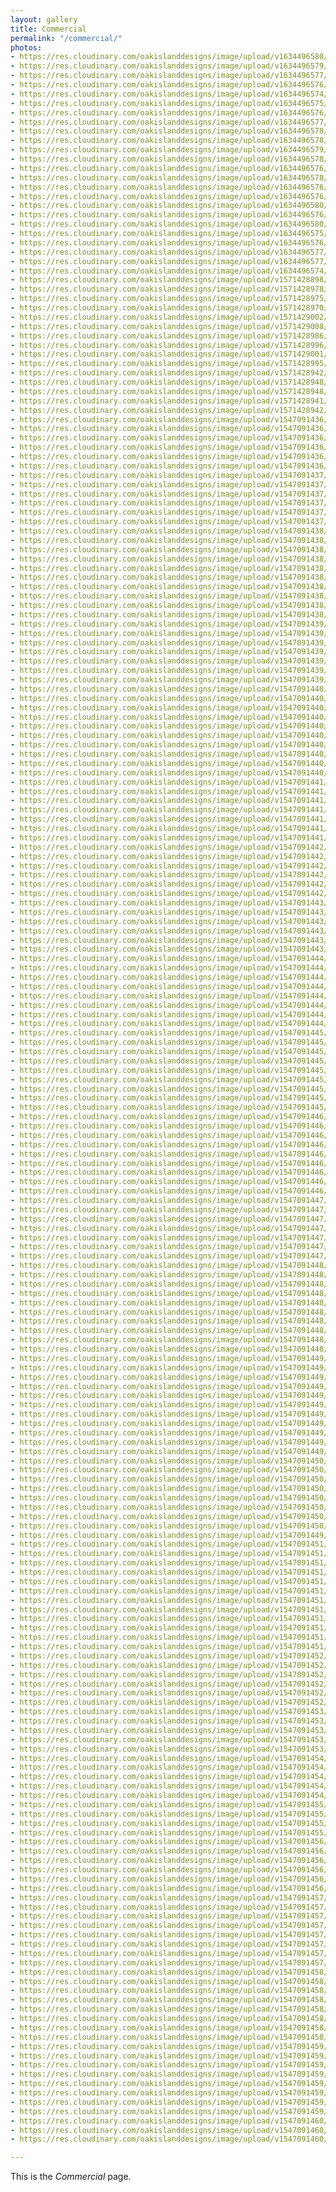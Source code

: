 ```yaml
---
layout: gallery
title: Commercial
permalink: "/commercial/"
photos:
- https://res.cloudinary.com/oakislanddesigns/image/upload/v1634496580/inex-plastering/DSC_1778_uumumo.jpg
- https://res.cloudinary.com/oakislanddesigns/image/upload/v1634496579/inex-plastering/DSC_1777_tjt21k.jpg
- https://res.cloudinary.com/oakislanddesigns/image/upload/v1634496577/inex-plastering/DSC_1776_uk5mf7.jpg
- https://res.cloudinary.com/oakislanddesigns/image/upload/v1634496576/inex-plastering/DSC_1775_tqwdqk.jpg
- https://res.cloudinary.com/oakislanddesigns/image/upload/v1634496574/inex-plastering/DSC_1774_ucxml8.jpg
- https://res.cloudinary.com/oakislanddesigns/image/upload/v1634496575/inex-plastering/DSC_1773_sqqvbs.jpg
- https://res.cloudinary.com/oakislanddesigns/image/upload/v1634496576/inex-plastering/DSC_1772_fni6e9.jpg
- https://res.cloudinary.com/oakislanddesigns/image/upload/v1634496577/inex-plastering/DSC_1771_vi7rrc.jpg
- https://res.cloudinary.com/oakislanddesigns/image/upload/v1634496578/inex-plastering/DSC_1770_d9opie.jpg
- https://res.cloudinary.com/oakislanddesigns/image/upload/v1634496578/inex-plastering/DSC_1769_yg2prs.jpg
- https://res.cloudinary.com/oakislanddesigns/image/upload/v1634496579/inex-plastering/DSC_1768_neego8.jpg
- https://res.cloudinary.com/oakislanddesigns/image/upload/v1634496578/inex-plastering/DSC_1767_cvlwwi.jpg
- https://res.cloudinary.com/oakislanddesigns/image/upload/v1634496576/inex-plastering/DSC_1766_mfjdlw.jpg
- https://res.cloudinary.com/oakislanddesigns/image/upload/v1634496578/inex-plastering/DSC_1765_wxyz5x.jpg
- https://res.cloudinary.com/oakislanddesigns/image/upload/v1634496576/inex-plastering/DSC_1764_igelfi.jpg
- https://res.cloudinary.com/oakislanddesigns/image/upload/v1634496576/inex-plastering/DSC_1763_wewusz.jpg
- https://res.cloudinary.com/oakislanddesigns/image/upload/v1634496580/inex-plastering/DSC_1762_fgfzma.jpg
- https://res.cloudinary.com/oakislanddesigns/image/upload/v1634496576/inex-plastering/DSC_1761_npe0dt.jpg
- https://res.cloudinary.com/oakislanddesigns/image/upload/v1634496580/inex-plastering/DSC_1760_xfie9v.jpg
- https://res.cloudinary.com/oakislanddesigns/image/upload/v1634496575/inex-plastering/DSC_1759_jrcfyo.jpg
- https://res.cloudinary.com/oakislanddesigns/image/upload/v1634496576/inex-plastering/DSC_1758_aqhofi.jpg
- https://res.cloudinary.com/oakislanddesigns/image/upload/v1634496577/inex-plastering/DSC_1757_gefaka.jpg
- https://res.cloudinary.com/oakislanddesigns/image/upload/v1634496577/inex-plastering/DSC_1756_au3d4b.jpg
- https://res.cloudinary.com/oakislanddesigns/image/upload/v1634496574/inex-plastering/DSC_1755_l7tia3.jpg
- https://res.cloudinary.com/oakislanddesigns/image/upload/v1571428898/inex-plastering/C_Cric_Studios_4_of_308_ocujww.jpg
- https://res.cloudinary.com/oakislanddesigns/image/upload/v1571428978/inex-plastering/C_Cric_Studios_11_of_308_vl0f6i.jpg
- https://res.cloudinary.com/oakislanddesigns/image/upload/v1571428975/inex-plastering/C_Cric_Studios_14_of_308_ff5spb.jpg
- https://res.cloudinary.com/oakislanddesigns/image/upload/v1571428970/inex-plastering/C_Cric_Studios_17_of_308_qsnj9x.jpg
- https://res.cloudinary.com/oakislanddesigns/image/upload/v1571429002/inex-plastering/C_Cric_Studios_221_of_308_pr7ktz.jpg
- https://res.cloudinary.com/oakislanddesigns/image/upload/v1571429008/inex-plastering/C_Cric_Studios_264_of_308_dgq8wj.jpg
- https://res.cloudinary.com/oakislanddesigns/image/upload/v1571428986/inex-plastering/C_Cric_Studios_236_of_308_zv04w4.jpg
- https://res.cloudinary.com/oakislanddesigns/image/upload/v1571428996/inex-plastering/C_Cric_Studios_229_of_308_jplxn6.jpg
- https://res.cloudinary.com/oakislanddesigns/image/upload/v1571429001/inex-plastering/C_Cric_Studios_219_of_308_g3cyki.jpg
- https://res.cloudinary.com/oakislanddesigns/image/upload/v1571428995/inex-plastering/C_Cric_Studios_214_of_308_a2ae6b.jpg
- https://res.cloudinary.com/oakislanddesigns/image/upload/v1571428942/inex-plastering/C_Cric_Studios_186_of_308_nmj2lo.jpg
- https://res.cloudinary.com/oakislanddesigns/image/upload/v1571428948/inex-plastering/C_Cric_Studios_184_of_308_e8lm5j.jpg
- https://res.cloudinary.com/oakislanddesigns/image/upload/v1571428948/inex-plastering/C_Cric_Studios_183_of_308_r5q6gl.jpg
- https://res.cloudinary.com/oakislanddesigns/image/upload/v1571428941/inex-plastering/C_Cric_Studios_174_of_308_dyyr7g.jpg
- https://res.cloudinary.com/oakislanddesigns/image/upload/v1571428942/inex-plastering/C_Cric_Studios_171_of_308_o2oo0o.jpg
- https://res.cloudinary.com/oakislanddesigns/image/upload/v1547091436/inex-plastering/commercial/commercial_00011.jpg
- https://res.cloudinary.com/oakislanddesigns/image/upload/v1547091436/inex-plastering/commercial/commercial_00010.jpg
- https://res.cloudinary.com/oakislanddesigns/image/upload/v1547091436/inex-plastering/commercial/commercial_00003.jpg
- https://res.cloudinary.com/oakislanddesigns/image/upload/v1547091436/inex-plastering/commercial/commercial_00002.jpg
- https://res.cloudinary.com/oakislanddesigns/image/upload/v1547091436/inex-plastering/commercial/commercial_00001.jpg
- https://res.cloudinary.com/oakislanddesigns/image/upload/v1547091436/inex-plastering/commercial/commercial_00000.jpg
- https://res.cloudinary.com/oakislanddesigns/image/upload/v1547091437/inex-plastering/commercial/commercial_00013.jpg
- https://res.cloudinary.com/oakislanddesigns/image/upload/v1547091437/inex-plastering/commercial/commercial_00012.jpg
- https://res.cloudinary.com/oakislanddesigns/image/upload/v1547091437/inex-plastering/commercial/commercial_00008.jpg
- https://res.cloudinary.com/oakislanddesigns/image/upload/v1547091437/inex-plastering/commercial/commercial_00006.jpg
- https://res.cloudinary.com/oakislanddesigns/image/upload/v1547091437/inex-plastering/commercial/commercial_00005.jpg
- https://res.cloudinary.com/oakislanddesigns/image/upload/v1547091437/inex-plastering/commercial/commercial_00004.jpg
- https://res.cloudinary.com/oakislanddesigns/image/upload/v1547091438/inex-plastering/commercial/commercial_00021.jpg
- https://res.cloudinary.com/oakislanddesigns/image/upload/v1547091438/inex-plastering/commercial/commercial_00020.jpg
- https://res.cloudinary.com/oakislanddesigns/image/upload/v1547091438/inex-plastering/commercial/commercial_00019.jpg
- https://res.cloudinary.com/oakislanddesigns/image/upload/v1547091438/inex-plastering/commercial/commercial_00018.jpg
- https://res.cloudinary.com/oakislanddesigns/image/upload/v1547091438/inex-plastering/commercial/commercial_00017.jpg
- https://res.cloudinary.com/oakislanddesigns/image/upload/v1547091438/inex-plastering/commercial/commercial_00016.jpg
- https://res.cloudinary.com/oakislanddesigns/image/upload/v1547091438/inex-plastering/commercial/commercial_00015.jpg
- https://res.cloudinary.com/oakislanddesigns/image/upload/v1547091438/inex-plastering/commercial/commercial_00014.jpg
- https://res.cloudinary.com/oakislanddesigns/image/upload/v1547091438/inex-plastering/commercial/commercial_00009.jpg
- https://res.cloudinary.com/oakislanddesigns/image/upload/v1547091438/inex-plastering/commercial/commercial_00007.jpg
- https://res.cloudinary.com/oakislanddesigns/image/upload/v1547091439/inex-plastering/commercial/commercial_00028.jpg
- https://res.cloudinary.com/oakislanddesigns/image/upload/v1547091439/inex-plastering/commercial/commercial_00027.jpg
- https://res.cloudinary.com/oakislanddesigns/image/upload/v1547091439/inex-plastering/commercial/commercial_00026.jpg
- https://res.cloudinary.com/oakislanddesigns/image/upload/v1547091439/inex-plastering/commercial/commercial_00025.jpg
- https://res.cloudinary.com/oakislanddesigns/image/upload/v1547091439/inex-plastering/commercial/commercial_00024.jpg
- https://res.cloudinary.com/oakislanddesigns/image/upload/v1547091439/inex-plastering/commercial/commercial_00023.jpg
- https://res.cloudinary.com/oakislanddesigns/image/upload/v1547091439/inex-plastering/commercial/commercial_00022.jpg
- https://res.cloudinary.com/oakislanddesigns/image/upload/v1547091440/inex-plastering/commercial/commercial_00038.jpg
- https://res.cloudinary.com/oakislanddesigns/image/upload/v1547091440/inex-plastering/commercial/commercial_00037.jpg
- https://res.cloudinary.com/oakislanddesigns/image/upload/v1547091440/inex-plastering/commercial/commercial_00036.jpg
- https://res.cloudinary.com/oakislanddesigns/image/upload/v1547091440/inex-plastering/commercial/commercial_00035.jpg
- https://res.cloudinary.com/oakislanddesigns/image/upload/v1547091440/inex-plastering/commercial/commercial_00034.jpg
- https://res.cloudinary.com/oakislanddesigns/image/upload/v1547091440/inex-plastering/commercial/commercial_00033.jpg
- https://res.cloudinary.com/oakislanddesigns/image/upload/v1547091440/inex-plastering/commercial/commercial_00032.jpg
- https://res.cloudinary.com/oakislanddesigns/image/upload/v1547091440/inex-plastering/commercial/commercial_00031.jpg
- https://res.cloudinary.com/oakislanddesigns/image/upload/v1547091440/inex-plastering/commercial/commercial_00030.jpg
- https://res.cloudinary.com/oakislanddesigns/image/upload/v1547091440/inex-plastering/commercial/commercial_00029.jpg
- https://res.cloudinary.com/oakislanddesigns/image/upload/v1547091441/inex-plastering/commercial/commercial_00046.jpg
- https://res.cloudinary.com/oakislanddesigns/image/upload/v1547091441/inex-plastering/commercial/commercial_00044.jpg
- https://res.cloudinary.com/oakislanddesigns/image/upload/v1547091441/inex-plastering/commercial/commercial_00043.jpg
- https://res.cloudinary.com/oakislanddesigns/image/upload/v1547091441/inex-plastering/commercial/commercial_00042.jpg
- https://res.cloudinary.com/oakislanddesigns/image/upload/v1547091441/inex-plastering/commercial/commercial_00041.jpg
- https://res.cloudinary.com/oakislanddesigns/image/upload/v1547091441/inex-plastering/commercial/commercial_00040.jpg
- https://res.cloudinary.com/oakislanddesigns/image/upload/v1547091441/inex-plastering/commercial/commercial_00039.jpg
- https://res.cloudinary.com/oakislanddesigns/image/upload/v1547091442/inex-plastering/commercial/commercial_00051.jpg
- https://res.cloudinary.com/oakislanddesigns/image/upload/v1547091442/inex-plastering/commercial/commercial_00050.jpg
- https://res.cloudinary.com/oakislanddesigns/image/upload/v1547091442/inex-plastering/commercial/commercial_00049.jpg
- https://res.cloudinary.com/oakislanddesigns/image/upload/v1547091442/inex-plastering/commercial/commercial_00048.jpg
- https://res.cloudinary.com/oakislanddesigns/image/upload/v1547091442/inex-plastering/commercial/commercial_00047.jpg
- https://res.cloudinary.com/oakislanddesigns/image/upload/v1547091442/inex-plastering/commercial/commercial_00045.jpg
- https://res.cloudinary.com/oakislanddesigns/image/upload/v1547091443/inex-plastering/commercial/commercial_00058.jpg
- https://res.cloudinary.com/oakislanddesigns/image/upload/v1547091443/inex-plastering/commercial/commercial_00057.jpg
- https://res.cloudinary.com/oakislanddesigns/image/upload/v1547091443/inex-plastering/commercial/commercial_00056.jpg
- https://res.cloudinary.com/oakislanddesigns/image/upload/v1547091443/inex-plastering/commercial/commercial_00055.jpg
- https://res.cloudinary.com/oakislanddesigns/image/upload/v1547091443/inex-plastering/commercial/commercial_00053.jpg
- https://res.cloudinary.com/oakislanddesigns/image/upload/v1547091443/inex-plastering/commercial/commercial_00052.jpg
- https://res.cloudinary.com/oakislanddesigns/image/upload/v1547091444/inex-plastering/commercial/commercial_00067.jpg
- https://res.cloudinary.com/oakislanddesigns/image/upload/v1547091444/inex-plastering/commercial/commercial_00064.jpg
- https://res.cloudinary.com/oakislanddesigns/image/upload/v1547091444/inex-plastering/commercial/commercial_00063.jpg
- https://res.cloudinary.com/oakislanddesigns/image/upload/v1547091444/inex-plastering/commercial/commercial_00062.jpg
- https://res.cloudinary.com/oakislanddesigns/image/upload/v1547091444/inex-plastering/commercial/commercial_00061.jpg
- https://res.cloudinary.com/oakislanddesigns/image/upload/v1547091444/inex-plastering/commercial/commercial_00060.jpg
- https://res.cloudinary.com/oakislanddesigns/image/upload/v1547091444/inex-plastering/commercial/commercial_00059.jpg
- https://res.cloudinary.com/oakislanddesigns/image/upload/v1547091444/inex-plastering/commercial/commercial_00054.jpg
- https://res.cloudinary.com/oakislanddesigns/image/upload/v1547091445/inex-plastering/commercial/commercial_00074.jpg
- https://res.cloudinary.com/oakislanddesigns/image/upload/v1547091445/inex-plastering/commercial/commercial_00073.jpg
- https://res.cloudinary.com/oakislanddesigns/image/upload/v1547091445/inex-plastering/commercial/commercial_00072.jpg
- https://res.cloudinary.com/oakislanddesigns/image/upload/v1547091445/inex-plastering/commercial/commercial_00071.jpg
- https://res.cloudinary.com/oakislanddesigns/image/upload/v1547091445/inex-plastering/commercial/commercial_00070.jpg
- https://res.cloudinary.com/oakislanddesigns/image/upload/v1547091445/inex-plastering/commercial/commercial_00069.jpg
- https://res.cloudinary.com/oakislanddesigns/image/upload/v1547091445/inex-plastering/commercial/commercial_00068.jpg
- https://res.cloudinary.com/oakislanddesigns/image/upload/v1547091445/inex-plastering/commercial/commercial_00066.jpg
- https://res.cloudinary.com/oakislanddesigns/image/upload/v1547091445/inex-plastering/commercial/commercial_00065.jpg
- https://res.cloudinary.com/oakislanddesigns/image/upload/v1547091446/inex-plastering/commercial/commercial_00084.jpg
- https://res.cloudinary.com/oakislanddesigns/image/upload/v1547091446/inex-plastering/commercial/commercial_00082.jpg
- https://res.cloudinary.com/oakislanddesigns/image/upload/v1547091446/inex-plastering/commercial/commercial_00081.jpg
- https://res.cloudinary.com/oakislanddesigns/image/upload/v1547091446/inex-plastering/commercial/commercial_00080.jpg
- https://res.cloudinary.com/oakislanddesigns/image/upload/v1547091446/inex-plastering/commercial/commercial_00079.jpg
- https://res.cloudinary.com/oakislanddesigns/image/upload/v1547091446/inex-plastering/commercial/commercial_00078.jpg
- https://res.cloudinary.com/oakislanddesigns/image/upload/v1547091446/inex-plastering/commercial/commercial_00077.jpg
- https://res.cloudinary.com/oakislanddesigns/image/upload/v1547091446/inex-plastering/commercial/commercial_00076.jpg
- https://res.cloudinary.com/oakislanddesigns/image/upload/v1547091446/inex-plastering/commercial/commercial_00075.jpg
- https://res.cloudinary.com/oakislanddesigns/image/upload/v1547091447/inex-plastering/commercial/commercial_00091.jpg
- https://res.cloudinary.com/oakislanddesigns/image/upload/v1547091447/inex-plastering/commercial/commercial_00090.jpg
- https://res.cloudinary.com/oakislanddesigns/image/upload/v1547091447/inex-plastering/commercial/commercial_00088.jpg
- https://res.cloudinary.com/oakislanddesigns/image/upload/v1547091447/inex-plastering/commercial/commercial_00087.jpg
- https://res.cloudinary.com/oakislanddesigns/image/upload/v1547091447/inex-plastering/commercial/commercial_00086.jpg
- https://res.cloudinary.com/oakislanddesigns/image/upload/v1547091447/inex-plastering/commercial/commercial_00085.jpg
- https://res.cloudinary.com/oakislanddesigns/image/upload/v1547091447/inex-plastering/commercial/commercial_00083.jpg
- https://res.cloudinary.com/oakislanddesigns/image/upload/v1547091448/inex-plastering/commercial/commercial_00101.jpg
- https://res.cloudinary.com/oakislanddesigns/image/upload/v1547091448/inex-plastering/commercial/commercial_00099.jpg
- https://res.cloudinary.com/oakislanddesigns/image/upload/v1547091448/inex-plastering/commercial/commercial_00098.jpg
- https://res.cloudinary.com/oakislanddesigns/image/upload/v1547091448/inex-plastering/commercial/commercial_00097.jpg
- https://res.cloudinary.com/oakislanddesigns/image/upload/v1547091448/inex-plastering/commercial/commercial_00096.jpg
- https://res.cloudinary.com/oakislanddesigns/image/upload/v1547091448/inex-plastering/commercial/commercial_00095.jpg
- https://res.cloudinary.com/oakislanddesigns/image/upload/v1547091448/inex-plastering/commercial/commercial_00094.jpg
- https://res.cloudinary.com/oakislanddesigns/image/upload/v1547091448/inex-plastering/commercial/commercial_00093.jpg
- https://res.cloudinary.com/oakislanddesigns/image/upload/v1547091448/inex-plastering/commercial/commercial_00092.jpg
- https://res.cloudinary.com/oakislanddesigns/image/upload/v1547091448/inex-plastering/commercial/commercial_00089.jpg
- https://res.cloudinary.com/oakislanddesigns/image/upload/v1547091449/inex-plastering/commercial/commercial_00112.jpg
- https://res.cloudinary.com/oakislanddesigns/image/upload/v1547091449/inex-plastering/commercial/commercial_00111.jpg
- https://res.cloudinary.com/oakislanddesigns/image/upload/v1547091449/inex-plastering/commercial/commercial_00110.jpg
- https://res.cloudinary.com/oakislanddesigns/image/upload/v1547091449/inex-plastering/commercial/commercial_00108.jpg
- https://res.cloudinary.com/oakislanddesigns/image/upload/v1547091449/inex-plastering/commercial/commercial_00107.jpg
- https://res.cloudinary.com/oakislanddesigns/image/upload/v1547091449/inex-plastering/commercial/commercial_00106.jpg
- https://res.cloudinary.com/oakislanddesigns/image/upload/v1547091449/inex-plastering/commercial/commercial_00105.jpg
- https://res.cloudinary.com/oakislanddesigns/image/upload/v1547091449/inex-plastering/commercial/commercial_00104.jpg
- https://res.cloudinary.com/oakislanddesigns/image/upload/v1547091449/inex-plastering/commercial/commercial_00103.jpg
- https://res.cloudinary.com/oakislanddesigns/image/upload/v1547091449/inex-plastering/commercial/commercial_00102.jpg
- https://res.cloudinary.com/oakislanddesigns/image/upload/v1547091449/inex-plastering/commercial/commercial_00100.jpg
- https://res.cloudinary.com/oakislanddesigns/image/upload/v1547091450/inex-plastering/commercial/commercial_00120.jpg
- https://res.cloudinary.com/oakislanddesigns/image/upload/v1547091450/inex-plastering/commercial/commercial_00119.jpg
- https://res.cloudinary.com/oakislanddesigns/image/upload/v1547091450/inex-plastering/commercial/commercial_00118.jpg
- https://res.cloudinary.com/oakislanddesigns/image/upload/v1547091450/inex-plastering/commercial/commercial_00117.jpg
- https://res.cloudinary.com/oakislanddesigns/image/upload/v1547091450/inex-plastering/commercial/commercial_00116.jpg
- https://res.cloudinary.com/oakislanddesigns/image/upload/v1547091450/inex-plastering/commercial/commercial_00115.jpg
- https://res.cloudinary.com/oakislanddesigns/image/upload/v1547091450/inex-plastering/commercial/commercial_00114.jpg
- https://res.cloudinary.com/oakislanddesigns/image/upload/v1547091450/inex-plastering/commercial/commercial_00113.jpg
- https://res.cloudinary.com/oakislanddesigns/image/upload/v1547091449/inex-plastering/commercial/commercial_00109.jpg
- https://res.cloudinary.com/oakislanddesigns/image/upload/v1547091451/inex-plastering/commercial/commercial_00132.jpg
- https://res.cloudinary.com/oakislanddesigns/image/upload/v1547091451/inex-plastering/commercial/commercial_00131.jpg
- https://res.cloudinary.com/oakislanddesigns/image/upload/v1547091451/inex-plastering/commercial/commercial_00130.jpg
- https://res.cloudinary.com/oakislanddesigns/image/upload/v1547091451/inex-plastering/commercial/commercial_00129.jpg
- https://res.cloudinary.com/oakislanddesigns/image/upload/v1547091451/inex-plastering/commercial/commercial_00128.jpg
- https://res.cloudinary.com/oakislanddesigns/image/upload/v1547091451/inex-plastering/commercial/commercial_00127.jpg
- https://res.cloudinary.com/oakislanddesigns/image/upload/v1547091451/inex-plastering/commercial/commercial_00126.jpg
- https://res.cloudinary.com/oakislanddesigns/image/upload/v1547091451/inex-plastering/commercial/commercial_00125.jpg
- https://res.cloudinary.com/oakislanddesigns/image/upload/v1547091451/inex-plastering/commercial/commercial_00124.jpg
- https://res.cloudinary.com/oakislanddesigns/image/upload/v1547091451/inex-plastering/commercial/commercial_00123.jpg
- https://res.cloudinary.com/oakislanddesigns/image/upload/v1547091451/inex-plastering/commercial/commercial_00122.jpg
- https://res.cloudinary.com/oakislanddesigns/image/upload/v1547091451/inex-plastering/commercial/commercial_00121.jpg
- https://res.cloudinary.com/oakislanddesigns/image/upload/v1547091452/inex-plastering/commercial/commercial_00140.jpg
- https://res.cloudinary.com/oakislanddesigns/image/upload/v1547091452/inex-plastering/commercial/commercial_00139.jpg
- https://res.cloudinary.com/oakislanddesigns/image/upload/v1547091452/inex-plastering/commercial/commercial_00138.jpg
- https://res.cloudinary.com/oakislanddesigns/image/upload/v1547091452/inex-plastering/commercial/commercial_00136.jpg
- https://res.cloudinary.com/oakislanddesigns/image/upload/v1547091452/inex-plastering/commercial/commercial_00135.jpg
- https://res.cloudinary.com/oakislanddesigns/image/upload/v1547091452/inex-plastering/commercial/commercial_00134.jpg
- https://res.cloudinary.com/oakislanddesigns/image/upload/v1547091453/inex-plastering/commercial/commercial_00145.jpg
- https://res.cloudinary.com/oakislanddesigns/image/upload/v1547091453/inex-plastering/commercial/commercial_00143.jpg
- https://res.cloudinary.com/oakislanddesigns/image/upload/v1547091453/inex-plastering/commercial/commercial_00142.jpg
- https://res.cloudinary.com/oakislanddesigns/image/upload/v1547091453/inex-plastering/commercial/commercial_00141.jpg
- https://res.cloudinary.com/oakislanddesigns/image/upload/v1547091453/inex-plastering/commercial/commercial_00137.jpg
- https://res.cloudinary.com/oakislanddesigns/image/upload/v1547091454/inex-plastering/commercial/commercial_00149.jpg
- https://res.cloudinary.com/oakislanddesigns/image/upload/v1547091454/inex-plastering/commercial/commercial_00147.jpg
- https://res.cloudinary.com/oakislanddesigns/image/upload/v1547091454/inex-plastering/commercial/commercial_00146.jpg
- https://res.cloudinary.com/oakislanddesigns/image/upload/v1547091454/inex-plastering/commercial/commercial_00144.jpg
- https://res.cloudinary.com/oakislanddesigns/image/upload/v1547091454/inex-plastering/commercial/commercial_00133.jpg
- https://res.cloudinary.com/oakislanddesigns/image/upload/v1547091455/inex-plastering/commercial/commercial_00155.jpg
- https://res.cloudinary.com/oakislanddesigns/image/upload/v1547091455/inex-plastering/commercial/commercial_00153.jpg
- https://res.cloudinary.com/oakislanddesigns/image/upload/v1547091455/inex-plastering/commercial/commercial_00151.jpg
- https://res.cloudinary.com/oakislanddesigns/image/upload/v1547091455/inex-plastering/commercial/commercial_00150.jpg
- https://res.cloudinary.com/oakislanddesigns/image/upload/v1547091456/inex-plastering/commercial/commercial_00159.jpg
- https://res.cloudinary.com/oakislanddesigns/image/upload/v1547091456/inex-plastering/commercial/commercial_00158.jpg
- https://res.cloudinary.com/oakislanddesigns/image/upload/v1547091456/inex-plastering/commercial/commercial_00156.jpg
- https://res.cloudinary.com/oakislanddesigns/image/upload/v1547091456/inex-plastering/commercial/commercial_00154.jpg
- https://res.cloudinary.com/oakislanddesigns/image/upload/v1547091456/inex-plastering/commercial/commercial_00152.jpg
- https://res.cloudinary.com/oakislanddesigns/image/upload/v1547091456/inex-plastering/commercial/commercial_00148.jpg
- https://res.cloudinary.com/oakislanddesigns/image/upload/v1547091457/inex-plastering/commercial/commercial_00166.jpg
- https://res.cloudinary.com/oakislanddesigns/image/upload/v1547091457/inex-plastering/commercial/commercial_00165.jpg
- https://res.cloudinary.com/oakislanddesigns/image/upload/v1547091457/inex-plastering/commercial/commercial_00164.jpg
- https://res.cloudinary.com/oakislanddesigns/image/upload/v1547091457/inex-plastering/commercial/commercial_00163.jpg
- https://res.cloudinary.com/oakislanddesigns/image/upload/v1547091457/inex-plastering/commercial/commercial_00162.jpg
- https://res.cloudinary.com/oakislanddesigns/image/upload/v1547091457/inex-plastering/commercial/commercial_00161.jpg
- https://res.cloudinary.com/oakislanddesigns/image/upload/v1547091457/inex-plastering/commercial/commercial_00160.jpg
- https://res.cloudinary.com/oakislanddesigns/image/upload/v1547091457/inex-plastering/commercial/commercial_00157.jpg
- https://res.cloudinary.com/oakislanddesigns/image/upload/v1547091458/inex-plastering/commercial/commercial_00175.jpg
- https://res.cloudinary.com/oakislanddesigns/image/upload/v1547091458/inex-plastering/commercial/commercial_00174.jpg
- https://res.cloudinary.com/oakislanddesigns/image/upload/v1547091458/inex-plastering/commercial/commercial_00173.jpg
- https://res.cloudinary.com/oakislanddesigns/image/upload/v1547091458/inex-plastering/commercial/commercial_00172.jpg
- https://res.cloudinary.com/oakislanddesigns/image/upload/v1547091458/inex-plastering/commercial/commercial_00170.jpg
- https://res.cloudinary.com/oakislanddesigns/image/upload/v1547091458/inex-plastering/commercial/commercial_00169.jpg
- https://res.cloudinary.com/oakislanddesigns/image/upload/v1547091458/inex-plastering/commercial/commercial_00168.jpg
- https://res.cloudinary.com/oakislanddesigns/image/upload/v1547091458/inex-plastering/commercial/commercial_00167.jpg
- https://res.cloudinary.com/oakislanddesigns/image/upload/v1547091459/inex-plastering/commercial/commercial_00184.jpg
- https://res.cloudinary.com/oakislanddesigns/image/upload/v1547091459/inex-plastering/commercial/commercial_00181.jpg
- https://res.cloudinary.com/oakislanddesigns/image/upload/v1547091459/inex-plastering/commercial/commercial_00180.jpg
- https://res.cloudinary.com/oakislanddesigns/image/upload/v1547091459/inex-plastering/commercial/commercial_00179.jpg
- https://res.cloudinary.com/oakislanddesigns/image/upload/v1547091459/inex-plastering/commercial/commercial_00178.jpg
- https://res.cloudinary.com/oakislanddesigns/image/upload/v1547091459/inex-plastering/commercial/commercial_00177.jpg
- https://res.cloudinary.com/oakislanddesigns/image/upload/v1547091459/inex-plastering/commercial/commercial_00176.jpg
- https://res.cloudinary.com/oakislanddesigns/image/upload/v1547091459/inex-plastering/commercial/commercial_00171.jpg
- https://res.cloudinary.com/oakislanddesigns/image/upload/v1547091460/inex-plastering/commercial/commercial_00186.jpg
- https://res.cloudinary.com/oakislanddesigns/image/upload/v1547091460/inex-plastering/commercial/commercial_00185.jpg
- https://res.cloudinary.com/oakislanddesigns/image/upload/v1547091460/inex-plastering/commercial/commercial_00183.jpg

---
```

This is the *Commercial* page.